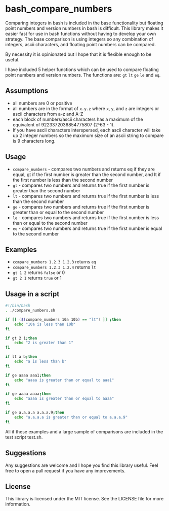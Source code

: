 # bash_compare_numbers
Comparing integers in bash is included in the base functionality but floating point numbers and version numbers in bash is difficult.
This library makes it easier fast for use in bash functions without having to develop your own strategy.
The base comparison is using integers so any combination of integers, ascii characters, and floating point numbers can be compared.

By necessity it is opinionated but I hope that it is flexible enough to be useful.

I have included 5 helper functions which can be used to compare floating point numbers and version numbers.
The functions are: `gt` `lt` `ge` `le` and `eq`.

## Assumptions
- all numbers are 0 or positive
- all numbers are in the format of `x.y.z` where `x`, `y`, and `z` are integers or ascii characters from a-z and A-Z
- each block of numbers/ascii characters has a maximum of the equivalent of 9223372036854775807 (2^63 - 1).  
- If you have ascii characters interspersed, each ascii character will take up 2 integer numbers so the maximum size of an ascii string to compare is 9 characters long.

## Usage
- `compare_numbers` - compares two numbers and returns eq if they are equal, gt if the first number is greater than the second number, and lt if the first number is less than the second number
- `gt` - compares two numbers and returns true if the first number is greater than the second number
- `lt` - compares two numbers and returns true if the first number is less than the second number
- `ge` - compares two numbers and returns true if the first number is greater than or equal to the second number
- `le` - compares two numbers and returns true if the first number is less than or equal to the second number
- `eq` - compares two numbers and returns true if the first number is equal to the second number


## Examples
- `compare_numbers 1.2.3 1.2.3` returns `eq`
- `compare_numbers 1.2.3 1.2.4` returns `lt`
- `gt 1 2` returns `false` or 0
- `gt 2 1` returns `true` or 1

## Usage in a script
```bash
#!/bin/bash
. ./compare_numbers.sh

if [[ ($(compare_numbers 10a 10b) == "lt") ]] ;then
    echo "10a is less than 10b"
fi

if gt 2 1;then
    echo "2 is greater than 1"
fi

if lt a b;then
    echo "a is less than b"
fi

if ge aaaa aaa1;then
    echo "aaaa is greater than or equal to aaa1"
fi

if ge aaaa aaaa;then
    echo "aaaa is greater than or equal to aaaa"
fi

if ge a.a.a.a a.a.a.9;then
    echo "a.a.a.a is greater than or equal to a.a.a.9"
fi

```

All if these examples and a large sample of comparisons are included in the test script test.sh.

## Suggestions

Any suggestions are welcome and I hope you find this library useful.  Feel free to open a pull request if you have any improvements.

## License

This library is licensed under the MIT license.  See the LICENSE file for more information.
